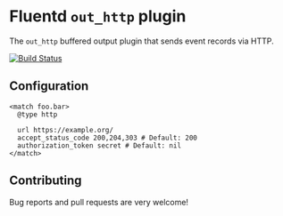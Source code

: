# Fluentd `out_http` plugin

The `out_http` buffered output plugin that sends event records via HTTP.

[![Build Status](https://travis-ci.org/soylent/fluent-plugin-http.svg?branch=master)](https://travis-ci.org/soylent/fluent-plugin-http)

## Configuration

    <match foo.bar>
      @type http

      url https://example.org/
      accept_status_code 200,204,303 # Default: 200
      authorization_token secret # Default: nil
    </match>

## Contributing

Bug reports and pull requests are very welcome!
